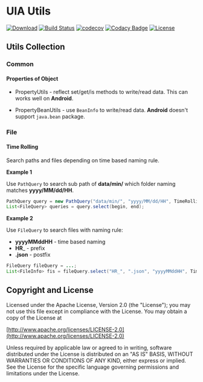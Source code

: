 UIA Utils
================

[![Download](https://api.bintray.com/packages/uia4j/maven/uia-utils/images/download.svg)](https://bintray.com/uia4j/maven/uia-utils/_latestVersion)
[![Build Status](https://travis-ci.org/uia4j/uia-utils.svg?branch=master)](https://travis-ci.org/uia4j/uia-utils)
[![codecov](https://codecov.io/gh/uia4j/uia-utils/branch/master/graph/badge.svg)](https://codecov.io/gh/uia4j/uia-utils)
[![Codacy Badge](https://api.codacy.com/project/badge/Grade/d7210af12c1c4d4f8bbc3e84f0ad4a71)](https://www.codacy.com/app/gazer2kanlin/uia-utils?utm_source=github.com&amp;utm_medium=referral&amp;utm_content=uia4j/uia-utils&amp;utm_campaign=Badge_Grade)
[![License](https://img.shields.io/github/license/uia4j/uia-utils.svg)](LICENSE)


## Utils Collection

### Common
#### Properties of Object

* PropertyUtils -
    reflect set/get/is methods to write/read data. This can works well on __Android__.

* PropertyBeanUtils -
    use `BeanInfo` to write/read data. __Android__ doesn't support `java.bean` package.

### File
#### Time Rolling
Search paths and files depending on time based naming rule.

__Example 1__

Use `PathQuery` to search sub path of __data/min/__ which folder naming matches __yyyy/MM/dd/HH__.

```java
PathQuery query = new PathQuery("data/min/", "yyyy/MM/dd/HH", TimeRollingType.HOUR);
List<FileQuery> queries = query.select(begin, end);
```

__Example 2__

Use `FileQuery` to search files with naming rule:

* __yyyyMMddHH__ - time based naming
* __HR___ - prefix
* __.json__ - postfix

```java
FileQuery fileQuery = ...;
List<FileInfo> fis = fileQuery.select("HR_", ".json", "yyyyMMddHH", TimeRollingType.HOUR);
```

## Copyright and License

Licensed under the Apache License, Version 2.0 (the "License");
you may not use this file except in compliance with the License.
You may obtain a copy of the License at

[http://www.apache.org/licenses/LICENSE-2.0](http://www.apache.org/licenses/LICENSE-2.0)

Unless required by applicable law or agreed to in writing, software
distributed under the License is distributed on an "AS IS" BASIS,
WITHOUT WARRANTIES OR CONDITIONS OF ANY KIND, either express or implied.
See the License for the specific language governing permissions and
limitations under the License.
